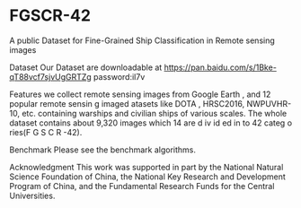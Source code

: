 # FGSCR-42
A public Dataset for Fine-Grained Ship Classification in Remote sensing images

Dataset
Our Dataset are downloadable at https://pan.baidu.com/s/1Bke-qT88vcf7sjvUgGRTZg  password:il7v

Features
we collect remote sensing images from Google Earth , and 12 popular remote sensin g imaged atasets like DOTA , HRSC2016, NWPUVHR-10, etc. containing warships and civilian ships of various scales. The whole dataset contains about 9,320 images which 14 are d iv id ed in to 42 categ o ries(F G S C R -42).

Benchmark
Please see the benchmark algorithms.

Acknowledgment
This work was supported in part by the National Natural Science Foundation of China, the National Key Research and Development Program of China, and the Fundamental Research Funds for the Central Universities.
